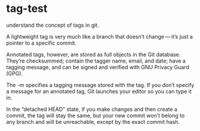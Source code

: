 # tag-test
understand the concept of tags in git.

A lightweight tag is very much like a branch that doesn’t change — it’s just a pointer to a specific commit.


Annotated tags, however, are stored as full objects in the Git database. They’re checksummed; contain the tagger name, email, and date; have a tagging message, and can be signed and verified with GNU Privacy Guard (GPG).

The -m specifies a tagging message stored with the tag. If you don’t specify a message for an annotated tag, Git launches your editor so you can type it in.

In the “detached HEAD” state, if you make changes and then create a commit, the tag will stay the same, but your new commit won’t belong to any branch and will be unreachable, except by the exact commit hash.